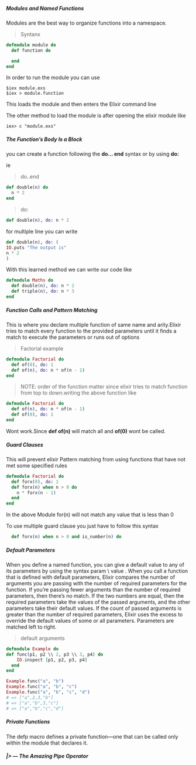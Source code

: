 ##### Modules and Named Functions
Modules are the best way to organize functions into a namespace.

>Syntanx

```elixir
defmodule module do
  def function do

  end
end
```
In order to run the module you can use
```shell
$iex module.exs
$iex > module.function
```
This loads the module and then enters the Elixir command line

The other method to load the module is after opening the elixir module like

```shell
iex> c "module.exs"
```
##### The Function’s Body Is a Block

you can create a function following the **do... end** syntax or by using **do:**

ie
>do..end

```elixir
def double(n) do
  n * 2
end
```

>do:

```elixir
def double(n), do: n * 2
```

for multiple line you can write
```elixir
def double(n), do: (
IO.puts "The output is"
n * 2
)
```
With this learned method we can write our code like
```elixir
defmodule Maths do
  def double(n), do: n * 2
  def triple(n), do: n * 3
end
```
##### Function Calls and Pattern Matching
This is where you declare multiple function of same name and arity.Elixir tries to match every function to the provided parameters until it finds a match to execute the parameters or runs out of options

>Factorial example

```elixir
defmodule Factorial do
  def of(0), do: 1
  def of(n), do: n * of(n - 1)
end
```
>NOTE:
order of the function matter since elixir tries to match function from top to down.writing the above function like

```elixir
defmodule Factorial do
  def of(n), do: n * of(n - 1)
  def of(0), do: 1
end
```

Wont work.Since **def of(n)** will match all and **of(0)** wont be called.

##### Guard Clauses
This will prevent elixir Pattern matching from using functions that have not met some specified rules


```elixir
defmodule Factorial do
  def forx(0), do: 1
  def forx(n) when n > 0 do
    n * forx(n - 1)
  end
end
```
In the above Module for(n) will not match any value that is less than 0

To use multiple guard clause you just have to follow this syntax

```elixir
  def forx(n) when n > 0 and is_number(n) do
```

##### Default Parameters

When you define a named function, you can give a default value to any of its
parameters by using the syntax param \\ value . When you call a function that
is defined with default parameters, Elixir compares the number of arguments
you are passing with the number of required parameters for the function. If
you’re passing fewer arguments than the number of required parameters,
then there’s no match. If the two numbers are equal, then the required
parameters take the values of the passed arguments, and the other parameters
take their default values. If the count of passed arguments is greater than
the number of required parameters, Elixir uses the excess to override the
default values of some or all parameters. Parameters are matched left to right.

>default arguments

```elixir
defmodule Example do
def func(p1, p2 \\ 2, p3 \\ 3, p4) do
    IO.inspect [p1, p2, p3, p4]
  end
end

Example.func("a", "b")
Example.func("a", "b", "c")
Example.func("a", "b", "c", "d")
# => ["a",2,3,"b"]
# => ["a","b",3,"c"]
# => ["a","b","c","d"]
```

##### Private Functions
The defp macro defines a private function—one that can be called only within
the module that declares it.

##### |> — The Amazing Pipe Operator

